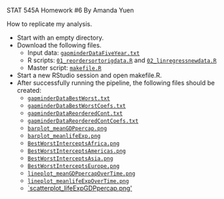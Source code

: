 STAT 545A Homework #6
By Amanda Yuen

How to replicate my analysis.

* Start with an empty directory.
* Download the following files.
  - Input data: [`gapminderDataFiveYear.txt`](https://raw.github.com/amandammor/STAT545A-Homework-6/master/gapminderDataFiveYear.txt)
  - R scripts: [`01_reordersortorigdata.R`](https://raw.github.com/amandammor/STAT545A-Homework-6/master/01_reordersortorigdata.R) and [`02_linregressnewdata.R`](https://raw.github.com/amandammor/STAT545A-Homework-6/master/02_linregressnewdata.R)
  - Master script: [`makefile.R`](https://raw.github.com/amandammor/STAT545A-Homework-6/master/makefile.R)
* Start a new RStudio session and open makefile.R.
* After successfully running the pipeline, the following files should be created:
  - [`gapminderDataBestWorst.txt`](https://raw.github.com/amandammor/STAT545A-Homework-6/master/gapminderDataBestWorst.txt)
  - [`gapminderDataBestWorstCoefs.txt`](https://raw.github.com/amandammor/STAT545A-Homework-6/master/gapminderDataBestWorstCoefs.txt)
  - [`gapminderDataReorderedCont.txt`](https://raw.github.com/amandammor/STAT545A-Homework-6/master/gapminderDataReorderedCont.txt)
  - [`gapminderDataReorderedContCoefs.txt`](https://raw.github.com/amandammor/STAT545A-Homework-6/master/gapminderDataReorderedContCoefs.txt)
  - [`barplot_meanGDPpercap.png`](https://raw.github.com/amandammor/STAT545A-Homework-6/master/Figures/barplot_meanGDPpercap.png)
  - [`barplot_meanlifeExp.png`](https://raw.github.com/amandammor/STAT545A-Homework-6/master/Figures/barplot_meanlifeExp.png)
  - [`BestWorstInterceptsAfrica.png`](https://raw.github.com/amandammor/STAT545A-Homework-6/master/Figures/BestWorstInterceptsAfrica.png)
  - [`BestWorstInterceptsAmericas.png`](https://raw.github.com/amandammor/STAT545A-Homework-6/master/Figures/BestWorstInterceptsAmericas.png)
  - [`BestWorstInterceptsAsia.png`](https://raw.github.com/amandammor/STAT545A-Homework-6/master/Figures/BestWorstInterceptsAsia.png)
  - [`BestWorstInterceptsEurope.png`](https://raw.github.com/amandammor/STAT545A-Homework-6/master/Figures/BestWorstInterceptsEurope.png)
  - [`lineplot_meanGDPpercapOverTime.png`](https://raw.github.com/amandammor/STAT545A-Homework-6/master/Figures/lineplot_meanGDPpercapOverTime.png)
  - [`lineplot_meanlifeExpOverTime.png`](https://raw.github.com/amandammor/STAT545A-Homework-6/master/Figures/lineplot_meanlifeExpOverTime.png)
  - [`scatterplot_lifeExpGDPpercap.png'](https://raw.github.com/amandammor/STAT545A-Homework-6/master/Figures/scatterplot_lifeExpGDPpercap.png)
